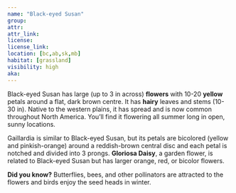 ```yaml
---
name: "Black-eyed Susan"
group: 
attr: 
attr_link: 
license: 
license_link: 
location: [bc,ab,sk,mb]
habitat: [grassland]
visibility: high
aka: 
---
```

Black-eyed Susan has large (up to 3 in across) **flowers** with 10-20 **yellow** petals around a flat, dark brown centre. It has **hairy** leaves and stems (10-30 in). Native to the western plains, it has spread and is now common throughout North America. You’ll find it flowering all summer long in open, sunny locations.

Gaillardia is similar to Black-eyed Susan, but its petals are bicolored (yellow and pinkish-orange) around a reddish-brown central disc and each petal is notched and divided into 3 prongs. **Gloriosa Daisy**, a garden flower, is related to Black-eyed Susan but has larger orange, red, or bicolor flowers.

**Did you know?** Butterflies, bees, and other pollinators are attracted to the flowers and birds enjoy the seed heads in winter.
